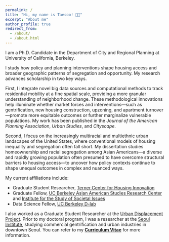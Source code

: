 ```yaml
---
permalink: /
title: "Hi, my name is Taesoo! 👋🏻"
excerpt: "About me"
author_profile: true
redirect_from: 
  - /about/
  - /about.html
---
```


I am a Ph.D. Candidate in the Department of City and Regional Planning at University of California, Berkeley.

I study how policy and planning interventions shape housing access and broader geographic patterns of segregation and opportunity. My research advances scholarship in two key ways.

First, I integrate novel big data sources and computational methods to track residential mobility at a fine spatial scale, providing a more granular understanding of neighborhood change. These methodological innovations help illuminate whether market forces and interventions—such as gentrification, new housing construction, upzoning, and apartment turnover—promote more equitable outcomes or further marginalize vulnerable populations. My work has been published in the _Journal of the American Planning Association_, _Urban Studies_, and _Cityscape_.

Second, I focus on the increasingly multiracial and multiethnic urban landscapes of the United States, where conventional models of housing inequality and segregation often fall short. My dissertation studies homeownership and racial segregation among Asian Americans—a diverse and rapidly growing population often presumed to have overcome structural barriers to housing access—to uncover how policy contexts continue to shape unequal outcomes in complex and nuanced ways.

My current affiliations include:
- Graduate Student Researcher, [Terner Center for Housing Innovation](https://ternercenter.berkeley.edu/)
- Graduate Fellow, [UC Berkeley Asian American Studies Research Center](https://issi.berkeley.edu/aarc) and [Institute for the Study of Societal Issues](https://issi.berkeley.edu/)
- Data Science Fellow, [UC Berkeley D-lab](https://dlab.berkeley.edu/)

I also worked as a Graduate Student Researcher at the [Urban Displacement Project](https://www.urbandisplacement.org/). Prior to my doctoral program, I was a researcher at the [Seoul Institute](https://global.si.re.kr/), studying commercial gentrification and urban industries in downtown Seoul. You can refer to my [**Curriculum Vitae**](https://taesoosong.github.io/academic_cv/song_taesoo_cv.pdf) for more information.

